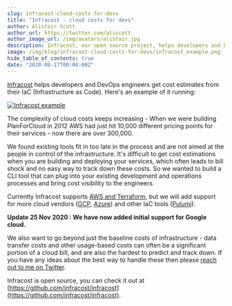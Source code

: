 ```yaml
---
slug: infracost-cloud-costs-for-devs
title: "Infracost - cloud costs for devs"
author: Alistair Scott
author_url: https://twitter.com/aliscott
author_image_url: /img/avatars/alistair.jpg
description: Infracost, our open source project, helps developers and DevOps engineers get cloud cost estimates from their Terraform code.
image: /img/blog/infracost-cloud-costs-for-devs/infracost_example.png
hide_table_of_contents: true
date: "2020-08-17T00:00:00Z"
---
```


[Infracost](https://github.com/aliscott/infracost) helps developers and DevOps engineers get cost estimates from their IaC (Infrastructure as Code). Here's an example of it running:

[![Infracost example](/img/blog/infracost-cloud-costs-for-devs/infracost_example.png)](https://asciinema.org/a/353843)

The complexity of cloud costs keeps increasing - When we were building PlanForCloud in 2012 AWS had just hit 10,000 different pricing points for their services - now there are over 300,000.

We found existing tools fit in too late in the process and are not aimed at the people in control of the infrastructure. It's difficult to get cost estimations when you are building and deploying your services, which often leads to bill shock and no easy way to track down these costs. So we wanted to build a CLI tool that can plug into your existing development and operations processes and bring cost visibility to the engineers.

Currently Infracost supports [AWS and Terraform](/docs/supported_resources/aws), but we will add support for more cloud vendors ([GCP](/docs/supported_resources/google), [Azure](/docs/supported_resources/azure)) and other IaC tools ([Pulumi](https://github.com/infracost/infracost/issues/187)).

**Update 25 Nov 2020 : We have now added initial support for Google cloud.**

We also want to go beyond just the baseline costs of infrastructure - data transfer costs and other usage-based costs can often be a significant portion of a cloud bill, and are also the hardest to predict and track down. If you have any ideas about the best way to handle these then please [reach out to me on Twitter](https://twitter.com/aliscott).

Infracost is open source, you can check it out at [https://github.com/infracost/infracost](https://github.com/infracost/infracost).
